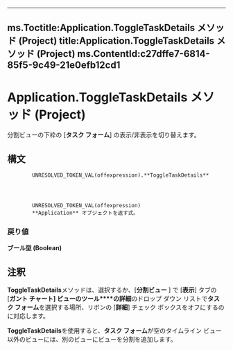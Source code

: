 

---
ms.Toctitle:Application.ToggleTaskDetails メソッド (Project)
title:Application.ToggleTaskDetails メソッド (Project)
ms.ContentId:c27dffe7-6814-85f5-9c49-21e0efb12cd1
---
# Application.ToggleTaskDetails メソッド (Project)




分割ビューの下枠の [**タスク フォーム**] の表示/非表示を切り替えます。

## 構文

            UNRESOLVED_TOKEN_VAL(offexpression).**ToggleTaskDetails**




            UNRESOLVED_TOKEN_VAL(offexpression)
            **Application** オブジェクトを返す式。

### 戻り値
**ブール型 (Boolean)**





## 注釈
**ToggleTaskDetails**メソッドは、選択するか、[**分割ビュー** ] で [**表示**] タブの [**ガント チャート] ビューのツール****の詳細**のドロップ ダウン リストで**タスク フォーム**を選択する場所、リボンの [**詳細**] チェック ボックスをオフにするのに対応します。



**ToggleTaskDetails**を使用すると、**タスク フォーム**が空のタイムライン ビュー以外のビューには、別のビューにビューを分割を追加します。




